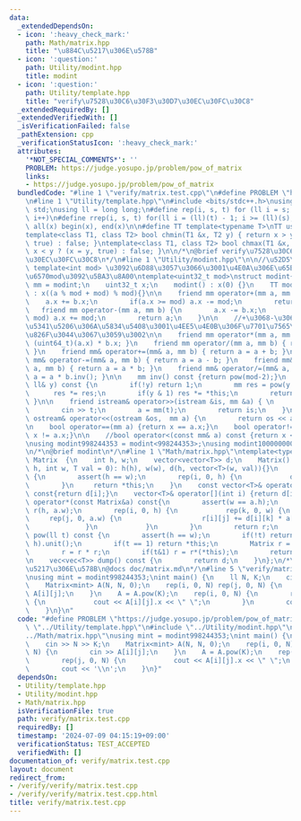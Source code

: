 ```yaml
---
data:
  _extendedDependsOn:
  - icon: ':heavy_check_mark:'
    path: Math/matrix.hpp
    title: "\u884C\u5217\u306E\u578B"
  - icon: ':question:'
    path: Utility/modint.hpp
    title: modint
  - icon: ':question:'
    path: Utility/template.hpp
    title: "verify\u7528\u30C6\u30F3\u30D7\u30EC\u30FC\u30C8"
  _extendedRequiredBy: []
  _extendedVerifiedWith: []
  _isVerificationFailed: false
  _pathExtension: cpp
  _verificationStatusIcon: ':heavy_check_mark:'
  attributes:
    '*NOT_SPECIAL_COMMENTS*': ''
    PROBLEM: https://judge.yosupo.jp/problem/pow_of_matrix
    links:
    - https://judge.yosupo.jp/problem/pow_of_matrix
  bundledCode: "#line 1 \"verify/matrix.test.cpp\"\n#define PROBLEM \"https://judge.yosupo.jp/problem/pow_of_matrix\"\
    \n#line 1 \"Utility/template.hpp\"\n#include <bits/stdc++.h>\nusing namespace\
    \ std;\nusing ll = long long;\n#define rep(i, s, t) for (ll i = s; i < (ll)(t);\
    \ i++)\n#define rrep(i, s, t) for(ll i = (ll)(t) - 1; i >= (ll)(s); i--)\n#define\
    \ all(x) begin(x), end(x)\n\n#define TT template<typename T>\nTT using vec = vector<T>;\n\
    template<class T1, class T2> bool chmin(T1 &x, T2 y) { return x > y ? (x = y,\
    \ true) : false; }\ntemplate<class T1, class T2> bool chmax(T1 &x, T2 y) { return\
    \ x < y ? (x = y, true) : false; }\n\n/*\n@brief verify\u7528\u30C6\u30F3\u30D7\
    \u30EC\u30FC\u30C8\n*/\n#line 1 \"Utility/modint.hpp\"\n\n//\u52D5\u7684mod :\
    \ template<int mod> \u3092\u6D88\u3057\u3066\u3001\u4E0A\u306E\u65B9\u3067\u5909\
    \u6570mod\u3092\u5BA3\u8A00\ntemplate<uint32_t mod>\nstruct modint{\n    using\
    \ mm = modint;\n    uint32_t x;\n    modint() : x(0) {}\n    TT modint(T a=0)\
    \ : x((a % mod + mod) % mod){}\n\n    friend mm operator+(mm a, mm b) {\n    \
    \    a.x += b.x;\n        if(a.x >= mod) a.x -= mod;\n        return a;\n    }\n\
    \   friend mm operator-(mm a, mm b) {\n        a.x -= b.x;\n        if(a.x >=\
    \ mod) a.x += mod;\n        return a;\n    }\n\n    //+\u3068-\u3060\u3051\u3067\
    \u5341\u5206\u306A\u5834\u5408\u3001\u4EE5\u4E0B\u306F\u7701\u7565\u3057\u3066\
    \u826F\u3044\u3067\u3059\u3002\n\n    friend mm operator*(mm a, mm b) { return\
    \ (uint64_t)(a.x) * b.x; }\n    friend mm operator/(mm a, mm b) { return a * b.inv();\
    \ }\n    friend mm& operator+=(mm& a, mm b) { return a = a + b; }\n    friend\
    \ mm& operator-=(mm& a, mm b) { return a = a - b; }\n    friend mm& operator*=(mm&\
    \ a, mm b) { return a = a * b; }\n    friend mm& operator/=(mm& a, mm b) { return\
    \ a = a * b.inv(); }\n\n    mm inv() const {return pow(mod-2);}\n    mm pow(const\
    \ ll& y) const {\n        if(!y) return 1;\n        mm res = pow(y >> 1);\n  \
    \      res *= res;\n        if(y & 1) res *= *this;\n        return res;\n   \
    \ }\n\n    friend istream& operator>>(istream &is, mm &a) { \n        ll t;\n\
    \        cin >> t;\n        a = mm(t);\n        return is;\n    }\n\n    friend\
    \ ostream& operator<<(ostream &os,  mm a) {\n        return os << a.x;\n    }\n\
    \n    bool operator==(mm a) {return x == a.x;}\n    bool operator!=(mm a) {return\
    \ x != a.x;}\n\n    //bool operator<(const mm& a) const {return x < a.x;}\n};\n\
    \nusing modint998244353 = modint<998244353>;\nusing modint1000000007 = modint<1'000'000'007>;\n\
    \n/*\n@brief modint\n*/\n#line 1 \"Math/matrix.hpp\"\ntemplate<typename T>\nstruct\
    \ Matrix  {\n    int h, w;\n    vector<vector<T>> d;\n    Matrix() {}\n    Matrix(int\
    \ h, int w, T val = 0): h(h), w(w), d(h, vector<T>(w, val)){}\n    Matrix& unit()\
    \ {\n        assert(h == w);\n        rep(i, 0, h) {\n            d[i][i] = 1;\n\
    \        }\n     return *this;\n    }\n    const vector<T>& operator[](int i)\
    \ const{return d[i];}\n    vector<T>& operator[](int i) {return d[i];}\n    Matrix\
    \ operator*(const Matrix&a) const{\n        assert(w == a.h);\n        Matrix\
    \ r(h, a.w);\n        rep(i, 0, h) {\n            rep(k, 0, w) {\n           \
    \     rep(j, 0, a.w) {\n                    r[i][j] += d[i][k] * a[k][j];\n  \
    \              }\n            }\n        }\n        return r;\n    }\n    Matrix\
    \ pow(ll t) const {\n        assert(h == w);\n        if(!t) return Matrix(h,\
    \ h).unit();\n        if(t == 1) return *this;\n        Matrix r = pow(t >> 1);\n\
    \        r = r * r;\n        if(t&1) r = r*(*this);\n        return r;\n    }\n\
    \n    vec<vec<T>> dump() const {\n        return d;\n    }\n};\n/*\n@brief \u884C\
    \u5217\u306E\u578B\n@docs doc/matrix.md\n*/\n#line 5 \"verify/matrix.test.cpp\"\
    \nusing mint = modint998244353;\nint main() {\n    ll N, K;\n    cin >> N >> K;\n\
    \    Matrix<mint> A(N, N, 0);\n    rep(i, 0, N) rep(j, 0, N) {\n        cin >>\
    \ A[i][j];\n    }\n    A = A.pow(K);\n    rep(i, 0, N) {\n        rep(j, 0, N)\
    \ {\n            cout << A[i][j].x << \" \";\n        }\n        cout << '\\n';\n\
    \    }\n}\n"
  code: "#define PROBLEM \"https://judge.yosupo.jp/problem/pow_of_matrix\"\n#include\
    \ \"../Utility/template.hpp\"\n#include \"../Utility/modint.hpp\"\n#include \"\
    ../Math/matrix.hpp\"\nusing mint = modint998244353;\nint main() {\n    ll N, K;\n\
    \    cin >> N >> K;\n    Matrix<mint> A(N, N, 0);\n    rep(i, 0, N) rep(j, 0,\
    \ N) {\n        cin >> A[i][j];\n    }\n    A = A.pow(K);\n    rep(i, 0, N) {\n\
    \        rep(j, 0, N) {\n            cout << A[i][j].x << \" \";\n        }\n\
    \        cout << '\\n';\n    }\n}"
  dependsOn:
  - Utility/template.hpp
  - Utility/modint.hpp
  - Math/matrix.hpp
  isVerificationFile: true
  path: verify/matrix.test.cpp
  requiredBy: []
  timestamp: '2024-07-09 04:15:19+09:00'
  verificationStatus: TEST_ACCEPTED
  verifiedWith: []
documentation_of: verify/matrix.test.cpp
layout: document
redirect_from:
- /verify/verify/matrix.test.cpp
- /verify/verify/matrix.test.cpp.html
title: verify/matrix.test.cpp
---
```

